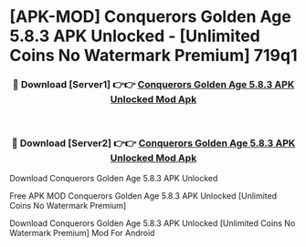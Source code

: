 # [APK-MOD] Conquerors  Golden Age 5.8.3 APK Unlocked - [Unlimited Coins No Watermark Premium] 719q1



<div align="center">
<h3>🔴 Download [Server1] 👉👉 <a href="https://momento.my/?title=Conquerors__Golden_Age_5.8.3_APK_Unlocked">Conquerors  Golden Age 5.8.3 APK Unlocked Mod Apk</a></h3><br>

<h3>🔴 Download [Server2] 👉👉 <a href="https://momento.my/?title=Conquerors__Golden_Age_5.8.3_APK_Unlocked">Conquerors  Golden Age 5.8.3 APK Unlocked Mod Apk</a></h3>
</div>



Download Conquerors  Golden Age 5.8.3 APK Unlocked 

Free APK MOD Conquerors  Golden Age 5.8.3 APK Unlocked [Unlimited Coins No Watermark Premium]

Download Conquerors  Golden Age 5.8.3 APK Unlocked [Unlimited Coins No Watermark Premium] Mod For Android

